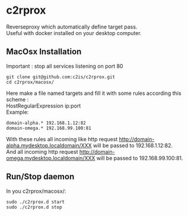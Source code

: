 c2rprox
========

Reverseproxy which automatically define target pass.  
Useful with docker installed on your desktop computer.


## MacOsx Installation
Important : stop all services listening on port 80

```
git clone git@github.com:c2is/c2rprox.git
cd c2rprox/macosx/
```

Here make a file named targets and fill it with some rules according this scheme :  
HostRegularExpression ip:port  
Example:

```
domain-alpha.* 192.168.1.12:82
domain-omega.* 192.168.99.100:81
```

With these rules all incoming like http request http://domain-alpha.mydesktop.localdomain/XXX will be passed to 192.168.1.12:82.  
And all incoming http request http://domain-omega.mydesktop.localdomain/XXX will be passed to 192.168.99.100:81. 

## Run/Stop daemon
In you c2rprox/macosx/:
```
sudo ./c2rprox.d start
sudo ./c2rprox.d stop
```

